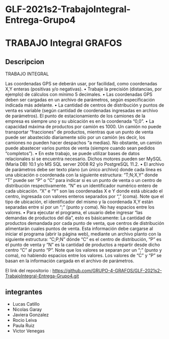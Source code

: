 # GLF-2021s2-TrabajoIntegral-Entrega-Grupo4

# TRABAJO Integral GRAFOS


## Descripcion 
TRABAJO INTEGRAL

Las coordenadas GPS se deberán usar, por facilidad, como coordenadas X,Y enteras (positivas y/o negativas).
• Trabaje la precisión (distancias, por ejemplo) de cálculos con mínimo 5 decimales.
• Las coordenadas GPS deben ser cargadas en un archivo de parámetros, según especificación indicada más adelante.
• La cantidad de centros de distribución y puntos de venta es variable (según cantidad de coordenadas ingresadas en archivo de parámetros). El punto de estacionamiento de los camiones de la empresa es siempre uno y su ubicación es en la coordenada “0,0”.
• La capacidad máxima de productos por camión es 1000. Un camión no puede transportar “fracciones” de productos, mientras que un punto de venta puede ser abastecido diariamente sólo por un camión (es decir, los camiones no pueden hacer despachos “a medias). No obstante, un camión puede abastecer varios puntos de venta (siempre cuando sean pedidos “completos”).
• En este trabajo, se puede utilizar bases de datos relacionales si se encuentra necesario. Dichos motores pueden ser MySQL (Maria DB) 10.1 y/o MS SQL server 2008 R2 y/o PostgreSQL 11.2.
• El archivo de parámetros debe ser texto plano (un único archivo) donde cada línea es una ubicación o coordenada con la siguiente estructura: “T;N;X,Y” donde “T” puede ser “P” o “C” para indicar si es un punto de venta o un centro de distribución respectivamente. “N” es un identificador numérico entero de cada ubicación. “X” e “Y” son las coordenadas X e Y donde está ubicado el centro, ingresada con valores enteros separados por “,” (coma). Note que el tipo de ubicación, el identificador del mismo y la coordenada X,Y están separadas entre sí por un “;” (punto y coma). No hay espacios entre los valores.
• Para ejecutar el programa, el usuario debe ingresar “las demandas de productos del día”, esto es básicamente: La cantidad de productos demandada por cada punto de venta, que centros de distribución alimentarán cuales puntos de venta. Esta información debe cargarse al iniciar el programa (abrir la página web), mediante un archivo planto con la siguiente estructura: “C;P;N” dónde “C” es el centro de distribución, “P” es el punto de venta y “N” es la cantidad de productos a repartir desde dicho centro “C” al punto “P”. Note que los valores se separan por un “;” (punto y coma), no habiendo espacios entre los valores. Los valores de “C” y “P” se basan en la información cargada en el archivo de parámetros.


El link del repositorio : https://github.com/GRUPO-4-GRAFOS/GLF-2021s2-TrabajoIntegral-Entrega-Grupo4.git

## integrantes
  - Lucas Catillo
  - Nicolas Garay
  - Javiera Gonzalez
  - Rocio Leiva 
  - Paula Ruiz
  - Victor Venegas
  
